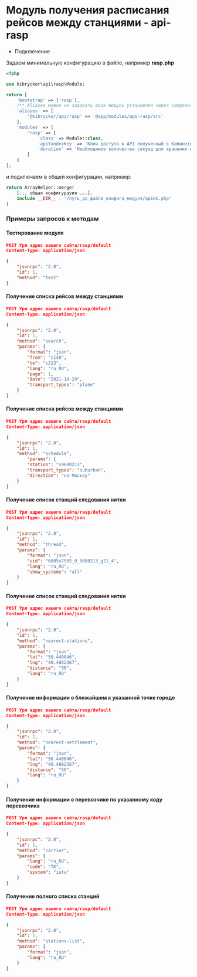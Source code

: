 # Модуль получения расписания рейсов между станциями - api-rasp

- Подключение

Задаем минимальную конфигурацию в файле, например **rasp.php**
```php
<?php

use kibrycker\api\rasp\Module;

return [
    'bootstrap' => ['rasp'],
    /** Aliases можно не задавать если модуль установлен через composer */
    'aliases' => [
        '@kibrycker/api/rasp' => '@app/modules/api-rasp/src'
    ],
    'modules' => [
        'rasp' => [
            'class' => Module::class,
            'apiYandexKey' => 'Ключ доступа к API полученный в Кабинете Разработчика',
            'duration' => 'Необходимое количество секунд для хранения кэша'
        ]
    ]
];
```

и подключаем в общей конфигурации, например:
```php
return ArrayHelper::merge(
    [... общая конфигурауия ...],
    include __DIR__ . '/путь_до_файла_конфига_модуля/apikb.php'
)
```

### Примеры запросов к методам
#### Тестирование модуля
```json
POST Урл адрес вашего сайта/rasp/default
Content-Type: application/json

{
    "jsonrpc": "2.0",
    "id": 1,
    "method": "test"
}
```

#### Получение списка рейсов между станциями
```json
POST Урл адрес вашего сайта/rasp/default
Content-Type: application/json

{
    "jsonrpc": "2.0",
    "id": 1,
    "method": "search",
    "params": {
        "format": "json",
        "from": "c146",
        "to": "c213",
        "lang": "ru_RU",
        "page": 1,
        "date": "2021-10-29",
        "transport_types": "plane"
    }
}
```

#### Получение списка рейсов между станциями
```json
POST Урл адрес вашего сайта/rasp/default
Content-Type: application/json

{
    "jsonrpc": "2.0",
    "id": 1,
    "method": "schedule",
        "params": {
        "station": "s9600213",
        "transport_types": "suburban",
        "direction": "на Москву"
    }
}
```

#### Получение список станций следования нитки
```json
POST Урл адрес вашего сайта/rasp/default
Content-Type: application/json

{
    "jsonrpc": "2.0",
    "id": 1,
    "method": "thread",
    "params": {
        "format": "json",
        "uid": "6005x7505_0_9600213_g21_4",
        "lang": "ru_RU",
        "show_systems": "all"
    }
}
```

#### Получение список станций следования нитки
```json
POST Урл адрес вашего сайта/rasp/default
Content-Type: application/json

{
    "jsonrpc": "2.0",
    "id": 1,
    "method": "nearest-stations",
    "params": {
        "format": "json",
        "lat": "50.440046",
        "lng": "40.4882367",
        "distance": "50",
        "lang": "ru_RU"
    }
}
```

#### Получение информации о ближайшем к указанной точке городе
```json
POST Урл адрес вашего сайта/rasp/default
Content-Type: application/json

{
    "jsonrpc": "2.0",
    "id": 1,
    "method": "nearest-settlement",
    "params": {
        "format": "json",
        "lat": "50.440046",
        "lng": "40.4882367",
        "distance": "50",
        "lang": "ru_RU"
    }
}
```

#### Получение информации о перевозчике по указанному коду перевозчика
```json
POST Урл адрес вашего сайта/rasp/default
Content-Type: application/json

{
    "jsonrpc": "2.0",
    "id": 1,
    "method": "carrier",
    "params": {
        "lang": "ru_RU",
        "code": "TK",
        "system": "iata"
    }
}
```

#### Получение полного списка станций
```json
POST Урл адрес вашего сайта/rasp/default
Content-Type: application/json

{
    "jsonrpc": "2.0",
    "id": 1,
    "method": "stations-list",
    "params": {
        "format": "json",
        "lang": "ru_RU"
    }
}
```
